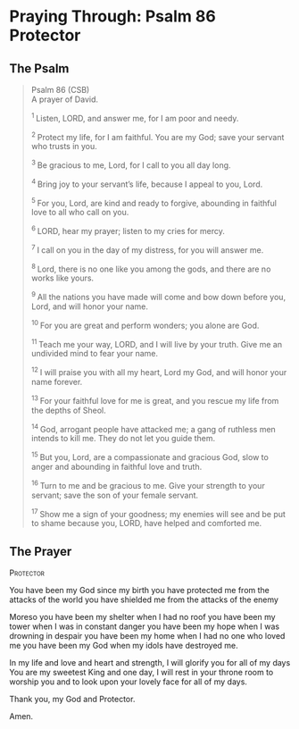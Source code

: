 # Praying Through: Psalm 86 Protector

## The Psalm
>Psalm 86 (CSB)  
> A prayer of David. 
>
><sup> 1 </sup> Listen, LORD, and answer me, for I am poor and needy. 
>
><sup> 2 </sup> Protect my life, for I am faithful. You are my God; save your servant who trusts in you. 
>
><sup> 3 </sup> Be gracious to me, Lord, for I call to you all day long. 
>
><sup> 4 </sup> Bring joy to your servant’s life, because I appeal to you, Lord. 
>
><sup> 5 </sup> For you, Lord, are kind and ready to forgive, abounding in faithful love to all who call on you. 
>
><sup> 6 </sup> LORD, hear my prayer; listen to my cries for mercy. 
>
><sup> 7 </sup> I call on you in the day of my distress, for you will answer me. 
>
><sup> 8 </sup> Lord, there is no one like you among the gods, and there are no works like yours. 
>
><sup> 9 </sup> All the nations you have made will come and bow down before you, Lord, and will honor your name. 
>
><sup> 10 </sup> For you are great and perform wonders; you alone are God. 
>
><sup> 11 </sup> Teach me your way, LORD, and I will live by your truth. Give me an undivided mind to fear your name. 
>
><sup> 12 </sup> I will praise you with all my heart, Lord my God, and will honor your name forever. 
>
><sup> 13 </sup> For your faithful love for me is great, and you rescue my life from the depths of Sheol. 
>
><sup> 14 </sup> God, arrogant people have attacked me; a gang of ruthless men intends to kill me. They do not let you guide them. 
>
><sup> 15 </sup> But you, Lord, are a compassionate and gracious God, slow to anger and abounding in faithful love and truth. 
>
><sup> 16 </sup> Turn to me and be gracious to me. Give your strength to your servant; save the son of your female servant. 
>
><sup> 17 </sup> Show me a sign of your goodness; my enemies will see and be put to shame because you, LORD, have helped and comforted me.

## The Prayer

<div style="font-variant: small-caps;">
Protector
</div>


You have been my God
  since my birth
  you have protected me
  from the attacks of the world
  you have shielded me
  from the attacks of the enemy

Moreso
  you have been my shelter
  when I had no roof
  you have been my tower
  when I was in constant danger
  you have been my hope
  when I was drowning in despair
  you have been my home
  when I had no one who loved me
  you have been my God
  when my idols have destroyed me.

In my life and love and heart and strength,
  I will glorify you for all of my days
  You are my sweetest King
  and one day, I will rest in your throne room
  to worship you
  and to look upon your lovely face
  for all of my days.

Thank you, my God and Protector.

Amen.
